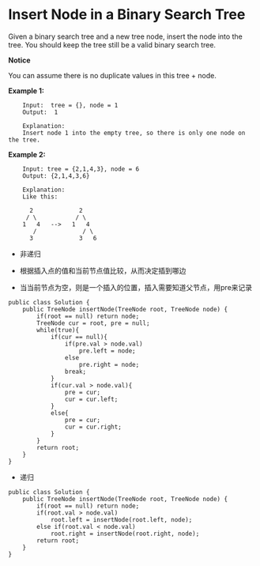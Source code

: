 # Insert Node in a Binary Search Tree

Given a binary search tree and a new tree node, insert the node into the tree. You should keep the tree still be a valid binary search tree.

**Notice**

You can assume there is no duplicate values in this tree + node.

**Example 1:**
```
	Input:  tree = {}, node = 1
	Output:  1
	
	Explanation:
	Insert node 1 into the empty tree, so there is only one node on the tree.
```
**Example 2:**
```
	Input: tree = {2,1,4,3}, node = 6
	Output: {2,1,4,3,6}
	
	Explanation: 
	Like this:

	  2             2
	 / \           / \
	1   4   -->   1   4
	   /             / \ 
	  3             3   6
```

* 非递归

* 根据插入点的值和当前节点值比较，从而决定插到哪边
* 当当前节点为空，则是一个插入的位置，插入需要知道父节点，用pre来记录
```
public class Solution {
    public TreeNode insertNode(TreeNode root, TreeNode node) {
        if(root == null) return node;
        TreeNode cur = root, pre = null;
        while(true){
            if(cur == null){
                if(pre.val > node.val)
                    pre.left = node;
                else
                    pre.right = node;
                break;
            }
            if(cur.val > node.val){
                pre = cur;
                cur = cur.left;
            }
            else{
                pre = cur;
                cur = cur.right;
            }
        }
        return root;
    }
}
```


* 递归
```
public class Solution {
    public TreeNode insertNode(TreeNode root, TreeNode node) {
        if(root == null) return node;
        if(root.val > node.val) 
            root.left = insertNode(root.left, node);
        else if(root.val < node.val) 
            root.right = insertNode(root.right, node);
        return root;
    }
}
```
